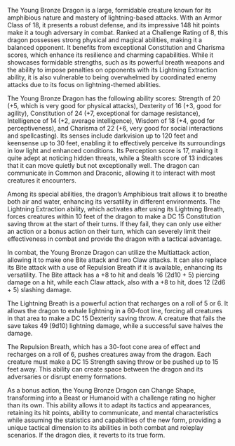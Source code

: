 The Young Bronze Dragon is a large, formidable creature known for its amphibious nature and mastery of lightning-based attacks. With an Armor Class of 18, it presents a robust defense, and its impressive 148 hit points make it a tough adversary in combat. Ranked at a Challenge Rating of 8, this dragon possesses strong physical and magical abilities, making it a balanced opponent. It benefits from exceptional Constitution and Charisma scores, which enhance its resilience and charming capabilities. While it showcases formidable strengths, such as its powerful breath weapons and the ability to impose penalties on opponents with its Lightning Extraction ability, it is also vulnerable to being overwhelmed by coordinated enemy attacks due to its focus on lightning-themed abilities.

The Young Bronze Dragon has the following ability scores: Strength of 20 (+5, which is very good for physical attacks), Dexterity of 16 (+3, good for agility), Constitution of 24 (+7, exceptional for damage resistance), Intelligence of 14 (+2, average intelligence), Wisdom of 18 (+4, good for perceptiveness), and Charisma of 22 (+6, very good for social interactions and spellcasting). Its senses include darkvision up to 120 feet and keensense up to 30 feet, enabling it to effectively perceive its surroundings in low light and enhanced conditions. Its Perception score is 17, making it quite adept at noticing hidden threats, while a Stealth score of 13 indicates that it can move quietly but not exceptionally well. The dragon can communicate in Common and Draconic, allowing it to interact with most creatures it encounters.

Among its special abilities, the dragon’s Amphibious trait allows it to breathe both air and water, enhancing its versatility in different environments. The Lightning Extraction ability, which activates after using its Lightning Breath, forces creatures within 10 feet of the dragon to make a DC 15 Constitution saving throw at the start of their turns. If they fail, they can only use either an action or a bonus action on their turn, which can severely limit their effectiveness in combat and provide the dragon with a tactical advantage.

In combat, the Young Bronze Dragon can utilize the Multiattack action, allowing it to make one Bite attack and two Claw attacks. It can also replace its Bite attack with a use of Repulsion Breath if it is available, enhancing its versatility. The Bite attack has a +8 to hit and deals 16 (2d10 + 5) piercing damage on a hit, while each Claw attack, also with a +8 to hit, does 12 (2d6 + 5) slashing damage.

The Lightning Breath is a powerful action that recharges on a roll of 5 or 6. It allows the dragon to exhale lightning in a 60-foot line, forcing all creatures in that area to make a DC 15 Dexterity saving throw. A creature that fails the save takes 49 (9d10) lightning damage, while a successful save halves the damage.

The Repulsion Breath, which has a 30-foot cone area of effect and recharges on a roll of 6, pushes creatures away from the dragon. Each creature must make a DC 15 Strength saving throw or be pushed up to 15 feet away. This ability can create space between the dragon and its adversaries or disrupt enemy formations.

As a bonus action, the Young Bronze Dragon can Change Shape, transforming into a Beast or Humanoid with a challenge rating no higher than its own. This ability allows it to adapt its tactics and appearances, retaining its hit points, ability to communicate, and mental characteristics while assuming the statistics and capabilities of the new form, providing a unique tactical dimension to its abilities in both combat and roleplay scenarios. If the dragon dies, it reverts to its true form.